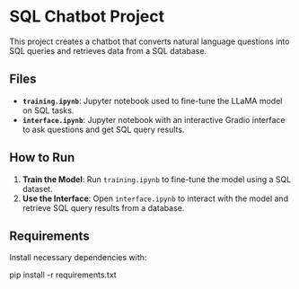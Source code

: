 # SQL Chatbot Project

This project creates a chatbot that converts natural language questions into SQL queries and retrieves data from a SQL database.

## Files

- **`training.ipynb`**: Jupyter notebook used to fine-tune the LLaMA model on SQL tasks.
- **`interface.ipynb`**: Jupyter notebook with an interactive Gradio interface to ask questions and get SQL query results.

## How to Run

1. **Train the Model**: Run `training.ipynb` to fine-tune the model using a SQL dataset.
2. **Use the Interface**: Open `interface.ipynb` to interact with the model and retrieve SQL query results from a database.

## Requirements

Install necessary dependencies with:

pip install -r requirements.txt
